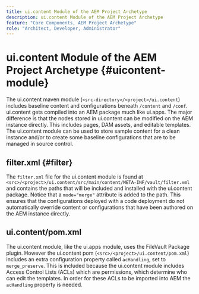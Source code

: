 ```yaml
---
title: ui.content Module of the AEM Project Archetype
description: ui.content Module of the AEM Project Archetype
feature: "Core Components, AEM Project Archetype"
role: "Architect, Developer, Administrator"
---
```


# ui.content Module of the AEM Project Archetype {#uicontent-module}

The ui.content maven module (`<src-directory>/<project>/ui.content`) includes baseline content and configurations beneath `/content` and `/conf`. ui.content gets compiled into an AEM package much like ui.apps. The major difference is that the nodes stored in ui.content can be modified on the AEM instance directly. This includes pages, DAM assets, and editable templates. The ui.content module can be used to store sample content for a clean instance and/or to create some baseline configurations that are to be managed in source control.

## filter.xml {#filter}

The `filter.xml` file for the ui.content module is found at `<src>/<project>/ui.content/src/main/content/META-INF/vault/filter.xml` and contains the paths that will be included and installed with the ui.content package. Notice that a `mode="merge"` attribute is added to the path. This ensures that the configurations deployed with a code deployment do not automatically override content or configurations that have been authored on the AEM instance directly.

## ui.content/pom.xml

The ui.content module, like the ui.apps module, uses the FileVault Package plugin. However the ui.content pom (`<src>/<project>/ui.content/pom.xml`) includes an extra configuration property called `acHandling`, set to `merge_preserve`. This is included because the ui.content module includes Access Control Lists (ACLs) which are permissions, which determine who can edit the templates. In order for these ACLs to be imported into AEM the `acHandling` property is needed.
